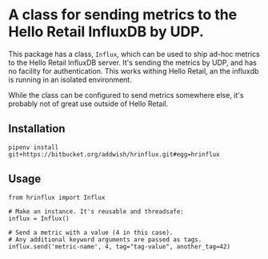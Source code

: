 # A class for sending metrics to the Hello Retail InfluxDB by UDP.

This package has a class, `Influx`, which can be used to ship ad-hoc metrics to
the Hello Retail InfluxDB server. It's sending the metrics by UDP, and has no
facility for authentication. This works withing Hello Retail, an the influxdb
is running in an isolated environment.

While the class can be configured to send metrics somewhere else, it's probably
not of great use outside of Hello Retail.

## Installation

```
pipenv install git+https://bitbucket.org/addwish/hrinflux.git#egg=hrinflux
```

## Usage

```
from hrinflux import Influx

# Make an instance. It's reusable and threadsafe:
influx = Influx()

# Send a metric with a value (4 in this case).
# Any additional keyword arguments are passed as tags.
influx.send('metric-name', 4, tag="tag-value", another_tag=42)
```
